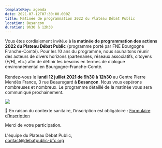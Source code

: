 ```yaml
---
templateKey: agenda
date: 2021-07-12T07:30:00.000Z
title: Matinée de programmation 2022 du Plateau Débat Public
location: Besançon
duration: 9h30 à 12h30
---
```

<!--StartFragment-->

Vous êtes cordialement invité.e à **la matinée de programmation des actions 2022 du Plateau Débat Public** (programme porté par FNE Bourgogne Franche-Comté). Pour les 10 ans du programme, nous souhaitons réunir des acteurs de divers horizons (partenaires, réseaux associatifs, citoyens (F/H), etc.) afin de définir les besoins en termes de dialogue environnemental en Bourgogne-Franche-Comté.\
\
Rendez-vous le **lundi 12 juillet 2021 de 9h30 à 12h30** au Centre Pierre Mendès France, 3 rue Beauregard **à Besançon**. Nous vous espérons nombreuses et nombreux. Le programme détaillé de la matinée vous sera communiqué prochainement.

<!--EndFragment-->

![](/img/1.jpg?nf_resize=fit&w=400#img-center)

<!--StartFragment-->

📝 En raison du contexte sanitaire, l'inscription est obligatoire : [Formulaire d'inscription](https://docs.google.com/forms/d/e/1FAIpQLSfSafKVbkWS10Ccfw3fAGFUD_PvxUVp4AdY7Be7me1s5VRhww/viewform?usp=pp_url)

Merci de votre participation.\
\
L'équipe du Plateau Débat Public,\
contact@debatpublic-bfc.org

<!--EndFragment-->